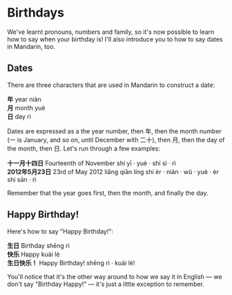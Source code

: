 # Birthdays
We've learnt pronouns, numbers and family, so it's now possible to learn how to say when your birthday is! I'll also introduce you to how to say dates in Mandarin, too.

## Dates
There are three characters that are used in Mandarin to construct a date:

<div class="split">
    <div>
        <div class="phrase">
            <strong>年</strong> <span>year</span> <span>nián</span>
        </div>
        <div class="phrase">
            <strong>月</strong> <span>month</span> <span>yuè</span>
        </div>
        <div class="phrase">
            <strong>日</strong> <span>day</span> <span>rì</span>
        </div>
    </div>
</div>

Dates are expressed as a the year number, then 年, then the month number (一 is January, and so on, until December with 二十), then 月, then the day of the month, then 日. Let's run through a few examples:

<div class="split">
    <div>
        <div class="phrase">
            <strong>十一月十四日</strong> <span>Fourteenth of November</span> <span>shí yī · yuè · shí sì · rì</span>
        </div>
        <div class="phrase">
            <strong>2012年5月23日</strong> <span>23rd of May 2012</span> <span>liǎng qiān líng shí èr · nián · wǔ · yuè · èr shí sān · rì</span>
        </div>
    </div>
</div>

Remember that the year goes first, then the month, and finally the day.

## Happy Birthday!
Here's how to say "Happy Birthday!":

<div class="split">
    <div>
        <div class="phrase">
            <strong>生日</strong> <span>Birthday</span> <span>shēng rì</span>
        </div>
        <div class="phrase">
            <strong>快乐</strong> <span>Happy</span> <span>kuài lè</span>
        </div>
        <div class="phrase">
            <strong>生日快乐！</strong> <span>Happy Birthday!</span> <span>shēng rì · kuài lè!</span>
        </div>
    </div>
</div>

You'll notice that it's the other way around to how we say it in English — we don't say "Birthday Happy!" — it's just a little exception to remember.
